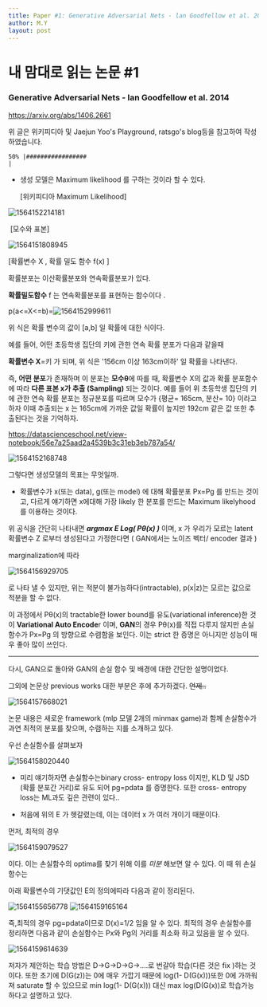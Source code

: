 ```yaml
---
title: Paper #1: Generative Adversarial Nets - lan Goodfellow et al. 2014
author: M.Y
layout: post
---
```




# 내 맘대로 읽는 논문 #1

### Generative Adversarial Nets - lan Goodfellow et al. 2014

https://arxiv.org/abs/1406.2661

위 글은 위키피디아 및 Jaejun Yoo's Playground, ratsgo's blog등을 참고하여 작성하였습니다.

```
50% |#################                                                    |
```



- 생성 모델은 Maximum likelihood 를 구하는 것이라 할 수 있다.

  [위키피디아 Maximum Likelihood]

 ![1564152214181](https://user-images.githubusercontent.com/48951818/62408860-09b07c00-b60a-11e9-9bdf-e65cde34b6fa.png)





​			[모수와 표본]

![1564151808945](https://user-images.githubusercontent.com/48951818/62408807-18e2fa00-b609-11e9-80af-45e5a54caec1.png)

[확률변수 X , 확률 밀도 함수 f(x) ]

확률분포는 이산확률분포와 연속확률분포가 있다.

**확률밀도함수** f 는 연속확률분포를 표현하는  함수이다 .  

p(a<=X<=b)=![1564152999611](https://user-images.githubusercontent.com/48951818/62408863-1d5be280-b60a-11e9-985f-1a49be0e6484.png)


위 식은 확률 변수의 값이 [a,b] 일 확률에 대한 식이다. 

예를 들어,  어떤 초등학생 집단의 키에 관한 연속 확률 분포가 다음과 같을때 

**확률변수 X**=키 가 되며, 위 식은 '156cm 이상 163cm이하' 일 확률을 나타낸다. 

즉, **어떤 분포**가 존재하며 이 분포는 **모수θ**에 따를 때, 확률변수 X의 값과 확률 분포함수에 따라 **다른 표본 x가 추출 (Sampling)** 되는 것이다. 예를 들어 위 초등학생 집단의 키에 관한 연속 확률 분포는 정규분포를 따르며  모수가 {평균= 165cm, 분산= 10} 이라고 하자 이때 추출되는 x 는 165cm에 가까운 값일 확률이 높지만 192cm 같은 값 또한 추출된다는 것을 기억하자. 

https://datascienceschool.net/view-notebook/56e7a25aad2a4539b3c31eb3eb787a54/

 

![1564152168748](https://user-images.githubusercontent.com/48951818/62408866-2482f080-b60a-11e9-9e02-9bb70b16b4e1.png)
 

그렇다면 생성모델의 목표는 무엇일까.

- 확률변수가 x(또는 data), g(또는 model) 에 대해 확률분포 Px=Pg 를 만드는 것이고, 다르게 얘기하면 x에대해 가장 likely 한 분포를 만드는 Maximum likelyhood를 이용하는 것이다. 



위 공식을 간단히 나타내면 ***argmax E  Log( Pθ(x) )*** 이며, x 가 우리가 모르는 latent 확률변수 Z 로부터 생성된다고 가정한다면 ( GAN에서는 노이즈 벡터/ encoder 결과 ) 

marginalization에 따라 

![1564156929705](https://user-images.githubusercontent.com/48951818/62408868-2a78d180-b60a-11e9-8fe4-69931d12c510.png)

로 나타 낼 수 있지만, 위는 적분이 불가능하다(intractable), p(x|z)는 모르는 값으로 적분을 할 수 없다.



이 과정에서 Pθ(x)의 tractable한 lower bound를 유도(variational inference)한 것이 **Variational Auto Encode**r 이며, **GAN**의 경우 Pθ(x)를 직접 다루지 않지만  손실함수가 Px=Pg 의 방향으로 수렴함을 보인다. 이는 strict 한 증명은 아니지만 성능이 매우 좋아 많이 쓰인다.

 

------

다시, GAN으로 돌아와 GAN의 손실 함수 및 배경에 대한 간단한 설명이었다.

그외에 논문상 previous works 대한 부분은 후에 추가하겠다.  ~~언제..~~

![1564157668021](https://user-images.githubusercontent.com/48951818/62408880-47ada000-b60a-11e9-8799-7cf1c4f84a7d.png)


논문 내용은 새로운 framework (mlp 모델 2개의 minmax game)과 함께 손실함수가 과연 최적의 분포를 찾으며, 수렴하는 지를 소개하고 있다.

우선 손실함수를 살펴보자 

![1564158020440](https://user-images.githubusercontent.com/48951818/62408886-51cf9e80-b60a-11e9-9a65-db34af05b6b4.png)



- 미리 얘기하자면 손실함수는binary cross- entropy loss 이지만,  KLD  및 JSD (확률 분포간 거리)로 유도 되어 pg=pdata 를 증명한다.  또한 cross- entropy loss는 ML과도 깊은 관련이 있다..

* 처음에 위의 E 가 헷갈렸는데, 이는 데이터 x 가 여러 개이기 때문이다.



먼저,  최적의 경우 

![1564159079527](https://user-images.githubusercontent.com/48951818/62408890-5dbb6080-b60a-11e9-93db-f4231b825dfc.png)



이다. 이는 손실함수의 optima를 찾기 위해 이를 *미분* 해보면 알 수 있다. 이 때 위 손실함수는 

아래 확률변수의 기댓값인 E의 정의에따라 다음과 같이 정리된다.

![1564155656778](https://user-images.githubusercontent.com/48951818/62408891-62801480-b60a-11e9-862f-e75f1c47cf4c.png)
![1564159165164](https://user-images.githubusercontent.com/48951818/62408892-66ac3200-b60a-11e9-9fc7-52a1ae2fd723.png)



즉,최적의 경우 pg=pdata이므로 D(x)=1/2 임을 알 수 있다. 최적의 경우 손실함수를 정리하면 다음과 같이 손실함수는 Px와 Pg의 거리를 최소화 하고 있음을 알 수 있다. 

![1564159614639](https://user-images.githubusercontent.com/48951818/62408894-6b70e600-b60a-11e9-988b-4cd2687a06f6.png)


저자가 제안하는 학습 방법은 D->G->D->G->....로 번갈아 학습(다른 것은 fix )하는 것이다. 또한 초기에 D(G(z))는 0에 매우 가깝기 때문에  log(1- D(G(x)))또한 0에 가까워져 saturate 할 수 있으므로 min log(1- D(G(x))) 대신 max log(D(G(x))로 학습가능하다고 설명하고 있다.



